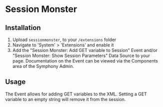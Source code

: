 # Session Monster

## Installation
1. Upload `sessionmonster`, to your `/extensions` folder
2. Navigate to 'System' > 'Extensions' and enable it
3. Add the "Session Monster: Add GET variable to Session" Event and/or "Session Monster: Show Session Parameters" Data Source to your page. Documentation on the Event can be viewed via the Components area of the Symphony Admin.

## Usage
The Event allows for adding GET variables to the XML. Setting a GET variable to an empty string will remove it from the session.